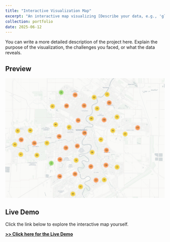 ```yaml
---
title: "Interactive Visualization Map"
excerpt: "An interactive map visualizing [Describe your data, e.g., 'global seismic activity'] using [Describe your technology, e.g., 'Leaflet.js and Python']. Add your brief, one-sentence description here."
collection: portfolio
date: 2025-06-12
---
```


You can write a more detailed description of the project here. Explain the purpose of the visualization, the challenges you faced, or what the data reveals.

## Preview

![Map Visualization Screenshot](../assets/winnipeg_transit.png)
## Live Demo

Click the link below to explore the interactive map yourself.

[**>> Click here for the Live Demo**](https://dy-chang.github.io/winnipeg-transit-accessibility-map/)
